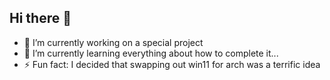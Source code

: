 ## Hi there 👋

<!--
**ferou-t4/ferou-t4** is a ✨ _special_ ✨ repository because its `README.md` (this file) appears on your GitHub profile.

Here are some ideas to get you started:
-->

- 🔭 I’m currently working on a special project
- 🌱 I’m currently learning everything about how to complete it...
- ⚡ Fun fact: I decided that swapping out win11 for arch was a terrific idea

